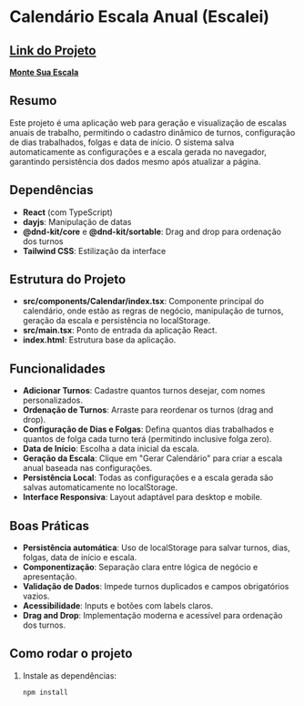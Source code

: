 # Calendário Escala Anual (Escalei)

## [Link do Projeto](https://andreailton.github.io/Escalei/)  
[**Monte Sua Escala**](https://andreailton.github.io/Escalei/)


## Resumo

Este projeto é uma aplicação web para geração e visualização de escalas anuais de trabalho, permitindo o cadastro dinâmico de turnos, configuração de dias trabalhados, folgas e data de início. O sistema salva automaticamente as configurações e a escala gerada no navegador, garantindo persistência dos dados mesmo após atualizar a página.

## Dependências

- **React** (com TypeScript)
- **dayjs**: Manipulação de datas
- **@dnd-kit/core** e **@dnd-kit/sortable**: Drag and drop para ordenação dos turnos
- **Tailwind CSS**: Estilização da interface

## Estrutura do Projeto

- **src/components/Calendar/index.tsx**: Componente principal do calendário, onde estão as regras de negócio, manipulação de turnos, geração da escala e persistência no localStorage.
- **src/main.tsx**: Ponto de entrada da aplicação React.
- **index.html**: Estrutura base da aplicação.

## Funcionalidades

- **Adicionar Turnos**: Cadastre quantos turnos desejar, com nomes personalizados.
- **Ordenação de Turnos**: Arraste para reordenar os turnos (drag and drop).
- **Configuração de Dias e Folgas**: Defina quantos dias trabalhados e quantos de folga cada turno terá (permitindo inclusive folga zero).
- **Data de Início**: Escolha a data inicial da escala.
- **Geração da Escala**: Clique em "Gerar Calendário" para criar a escala anual baseada nas configurações.
- **Persistência Local**: Todas as configurações e a escala gerada são salvas automaticamente no localStorage.
- **Interface Responsiva**: Layout adaptável para desktop e mobile.

## Boas Práticas

- **Persistência automática**: Uso de localStorage para salvar turnos, dias, folgas, data de início e escala.
- **Componentização**: Separação clara entre lógica de negócio e apresentação.
- **Validação de Dados**: Impede turnos duplicados e campos obrigatórios vazios.
- **Acessibilidade**: Inputs e botões com labels claros.
- **Drag and Drop**: Implementação moderna e acessível para ordenação dos turnos.

## Como rodar o projeto

1. Instale as dependências:
   ```bash
   npm install
